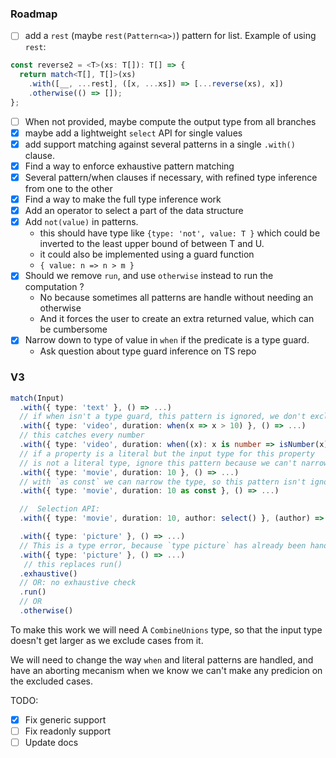 ### Roadmap

- [ ] add a `rest` (maybe `rest(Pattern<a>)`) pattern for list. Example of using `rest`:

```ts
const reverse2 = <T>(xs: T[]): T[] => {
  return match<T[], T[]>(xs)
    .with([__, ...rest], ([x, ...xs]) => [...reverse(xs), x])
    .otherwise(() => []);
};
```

- [ ] When not provided, maybe compute the output type from all branches
- [x] maybe add a lightweight `select` API for single values
- [x] add support matching against several patterns in a single `.with()` clause.
- [x] Find a way to enforce exhaustive pattern matching
- [x] Several pattern/when clauses if necessary, with refined type inference from one to the other
- [x] Find a way to make the full type inference work
- [x] Add an operator to select a part of the data structure
- [x] Add `not(value)` in patterns.
  - this should have type like `{type: 'not', value: T }` which could be inverted to
    the least upper bound of between T and U.
  - it could also be implemented using a guard function
  - `{ value: n => n > m }`
- [x] Should we remove `run`, and use `otherwise` instead to run the computation ?
  - No because sometimes all patterns are handle without needing an otherwise
  - And it forces the user to create an extra returned value, which can be cumbersome
- [x] Narrow down to type of value in `when` if the predicate is a type guard.
  - Ask question about type guard inference on TS repo

### V3

```ts
match(Input)
  .with({ type: 'text' }, () => ...)
  // if when isn't a type guard, this pattern is ignored, we don't exclude
  .with({ type: 'video', duration: when(x => x > 10) }, () => ...)
  // this catches every number
  .with({ type: 'video', duration: when((x): x is number => isNumber(x)) }, () => ...)
  // if a property is a literal but the input type for this property
  // is not a literal type, ignore this pattern because we can't narrow the type
  .with({ type: 'movie', duration: 10 }, () => ...)
  // with `as const` we can narrow the type, so this pattern isn't ignored
  .with({ type: 'movie', duration: 10 as const }, () => ...)

  //  Selection API:
  .with({ type: 'movie', duration: 10, author: select() }, (author) => ...)

  .with({ type: 'picture' }, () => ...)
  // This is a type error, because `type picture` has already been handled
  .with({ type: 'picture' }, () => ...)
   // this replaces run()
  .exhaustive()
  // OR: no exhaustive check
  .run()
  // OR
  .otherwise()
```

To make this work we will need A `CombineUnions` type, so that the input type doesn't get larger
as we exclude cases from it.

We will need to change the way `when` and literal patterns are handled, and have an aborting mecanism
when we know we can't make any predicion on the excluded cases.

TODO:

- [x] Fix generic support
- [ ] Fix readonly support
- [ ] Update docs
